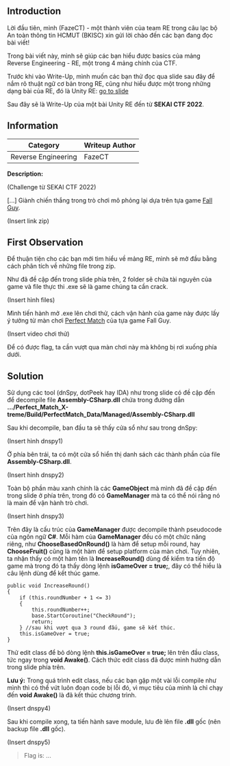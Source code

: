 ## Introduction

Lời đầu tiên, mình (FazeCT) - một thành viên của team RE trong câu lạc bộ An toàn thông tin HCMUT (BKISC) xin gửi lời chào đến các bạn đang đọc bài viết!

Trong bài viết này, mình sẽ giúp các bạn hiểu được basics của mảng Reverse Engineering - RE, một trong 4 mảng chính của CTF.

Trước khi vào Write-Up, mình muốn các bạn thử đọc qua slide sau đây để nắm rõ thuật ngữ cơ bản trong RE, cũng như hiểu được một trong những dạng bài của RE, đó là Unity RE: [go to slide](https://docs.google.com/presentation/d/10Z2u5gLyN5w5rhyMwWNFmZaDFL8Nbbjfsqf0z8HDsUc/edit?usp=sharing)

Sau đây sẽ là Write-Up của một bài Unity RE đến từ **SEKAI CTF 2022**.

## Information
**Category** | **Writeup Author**
--- | ---
Reverse Engineering | FazeCT

**Description:** 

(Challenge từ SEKAI CTF 2022)

[...] Giành chiến thắng trong trò chơi mô phỏng lại dựa trên tựa game [Fall Guy](https://vi.wikipedia.org/wiki/Fall_Guys).

(Insert link zip)

## First Observation

Để thuận tiện cho các bạn mới tìm hiểu về mảng RE, mình sẽ mở đầu bằng cách phân tích về những file trong zip.

Như đã đề cập đến trong slide phía trên, 2 folder sẽ chứa tài nguyên của game và file thực thi .exe sẽ là game chúng ta cần crack.

(Insert hình files)

Mình tiến hành mở .exe lên chơi thử, cách vận hành của game này được lấy ý tưởng từ màn chơi [Perfect Match](https://fallguysultimateknockout.fandom.com/wiki/Perfect_Match) của tựa game Fall Guy.

(Insert video chơi thử)

Để có được flag, ta cần vượt qua màn chơi này mà không bị rơi xuống phía dưới.

## Solution

Sử dụng các tool (dnSpy, dotPeek hay IDA) như trong slide có đề cập đến để decompile file **Assembly-CSharp.dll** chứa trong đường dẫn **.../Perfect_Match_X-treme/Build/PerfectMatch_Data/Managed/Assembly-CSharp.dll**

Sau khi decompile, ban đầu ta sẽ thấy cửa sổ như sau trong dnSpy:

(Insert hình dnspy1)

Ở phía bên trái, ta có một cửa sổ hiển thị danh sách các thành phần của file **Assembly-CSharp.dll**.

(Insert hình dnspy2)

Toàn bộ phần màu xanh chính là các **GameObject** mà mình đã đề cập đến trong slide ở phía trên, trong đó có **GameManager** mà ta có thể nói rằng nó là main để vận hành trò chơi.

(Insert hình dnspy3)

Trên đây là cấu trúc của **GameManager** được decompile thành pseudocode của ngôn ngữ **C#**. Mỗi hàm của **GameManager** đều có một chức năng riêng, như 
**ChooseBasedOnRound()** là hàm để setup mỗi round, hay **ChooseFruit()** cũng là một hàm để setup platform của màn chơi. Tuy nhiên, ta nhận thấy có một hàm tên là **IncreaseRound()** dùng để kiểm tra tiến độ game mà trong đó ta thấy dòng lệnh **isGameOver = true;**, đây có thể hiểu là câu lệnh dùng để kết thúc game.

```
public void IncreaseRound()
{
	if (this.roundNumber + 1 <= 3)
	{
		this.roundNumber++;
		base.StartCoroutine("CheckRound");
		return;
	} //sau khi vượt qua 3 round đấu, game sẽ kết thúc.
	this.isGameOver = true;
}
```
Thử edit class để bỏ dòng lệnh **this.isGameOver = true;** lên trên đầu class, tức ngay trong **void Awake()**. Cách thức edit class đã được mình hướng dẫn trong slide phía trên.

**Lưu ý:** Trong quá trình edit class, nếu các bạn gặp một vài lỗi compile như mình thì có thể vứt luôn đoạn code bị lỗi đó, vì mục tiêu của mình là chỉ chạy đến **void Awake()** là đã kết thúc chương trình.

(Insert dnspy4)

Sau khi compile xong, ta tiến hành save module, lưu đè lên file **.dll** gốc (nên backup file **.dll** gốc).

(Insert dnspy5)

> Flag is: ...
